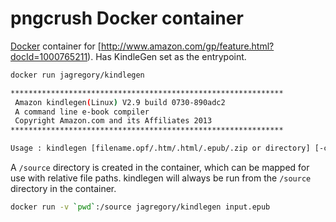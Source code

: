 # pngcrush Docker container

[Docker](https://www.docker.io/) container for [http://www.amazon.com/gp/feature.html?docId=1000765211). Has KindleGen set as the entrypoint.

```sh
docker run jagregory/kindlegen

*************************************************************
 Amazon kindlegen(Linux) V2.9 build 0730-890adc2
 A command line e-book compiler
 Copyright Amazon.com and its Affiliates 2013
*************************************************************

Usage : kindlegen [filename.opf/.htm/.html/.epub/.zip or directory] [-c0 or -c1 or c2] [-verbose] [-western] [-o <file name>]
```

A `/source` directory is created in the container, which can be mapped for use with relative file paths. kindlegen will always be run from the `/source` directory in the container.

```sh
docker run -v `pwd`:/source jagregory/kindlegen input.epub
```
